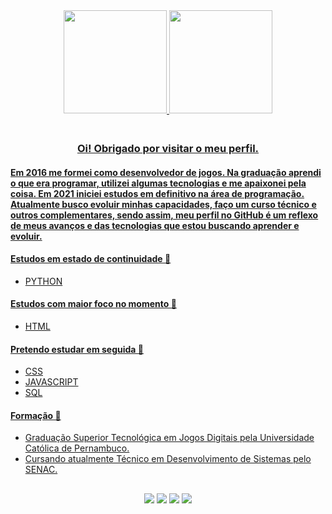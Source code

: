 
<div align="center">
<a href="https://www.linkedin.com/in/claudemirwss/">
<img height="165px" src="https://github-readme-stats.vercel.app/api?username=claudemirws&show_icons=true&&custom_title=Meu Status no Github&theme=tokyonight"/>
<img height="165px" src="https://github-readme-stats.vercel.app/api/top-langs/?username=claudemirws&layout=compact&langs_count=4&hide=Powershell,Batchfile&custom_title=Linguagens Mais Utilizadas&theme=tokyonight"/>  
 
<!--<img height="30px" src="https://img.shields.io/badge/Python-14354C?style=for-the-badge&logo=python&logoColor=white" /> --> 
<!--<img height="30px" src="https://img.shields.io/badge/JavaScript-323330?style=for-the-badge&logo=javascript&logoColor=F7DF1E" /> --> 
<!--<img height="30px" src="https://img.shields.io/badge/HTML5-E34F26?style=for-the-badge&logo=html5&logoColor=white" /> --> 
<!--<img height="40px" src="https://img.shields.io/badge/CSS3-1572B6?style=for-the-badge&logo=css3&logoColor=white" /> -->  
  
</div>
<div align="left"> 
<h3 align="center">  <br>
Oi! Obrigado por visitar o meu perfil.
</h3>
<h4 allign="center"< <br>
Em 2016 me formei como desenvolvedor de jogos. Na graduação aprendi o que era programar, utilizei algumas tecnologias e me apaixonei pela coisa. Em 2021 iniciei estudos em definitivo na área de programação. Atualmente busco evoluir minhas capacidades, faço um curso técnico e outros complementares, sendo assim, meu perfil no GitHub é um reflexo de meus avanços e das tecnologias que estou buscando aprender e evoluir.
</h4> 
  
#### Estudos em estado de continuidade 🔄
  
- PYTHON

#### Estudos com maior foco no momento 🎯

- HTML

#### Pretendo estudar em seguida 📆

- CSS
- JAVASCRIPT
- SQL

#### Formação 📖

- Graduação Superior Tecnológica em Jogos Digitais pela Universidade Católica de Pernambuco.
- Cursando atualmente Técnico em Desenvolvimento de Sistemas pelo SENAC.

</div>

##
  
<div align="center"> 
<a href="https://www.facebook.com/claudemir1996" target="_blank"><img src="https://img.shields.io/badge/Facebook-1877F2?style=for-the-badge&logo=facebook&logoColor=white" target="_blank"></a>
<a href="https://instagram.com/claudemirws" target="_blank"><img src="https://img.shields.io/badge/Instagram-E4405F?style=for-the-badge&logo=instagram&logoColor=white" target="_blank"></a>
<a href="https://www.linkedin.com/in/claudemirwss/" target="_blank"><img src="https://img.shields.io/badge/LinkedIn-0077B5?style=for-the-badge&logo=linkedin&logoColor=white" target="_blank"></a> 
<a href = "mailto:claudemirwss@gmail.com"><img src="https://img.shields.io/badge/Gmail-D14836?style=for-the-badge&logo=gmail&logoColor=white" target="_blank"></a>
</div>

